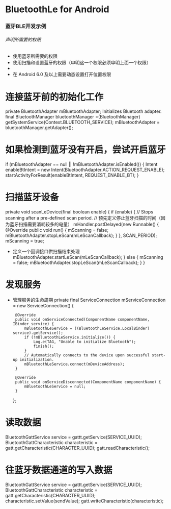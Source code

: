 # BluetoothLe for Android 
### 蓝牙BLE开发示例
###### 声明所需要的权限
- <uses-permission android:name="android.permission.BLUETOOTH"/> 使用蓝牙所需要的权限
- <uses-permission android:name="android.permission.BLUETOOTH_ADMIN"/> 使用扫描和设置蓝牙的权限（申明这一个权限必须申明上面一个权限）
- <uses-feature android:name="android.hardware.location.gps" />
- 在 Android 6.0 及以上需要动态设置打开位置权限


# 连接蓝牙前的初始化工作
private BluetoothAdapter mBluetoothAdapter;
Initializes Bluetooth adapter.
 final BluetoothManager bluetoothManager =(BluetoothManager) getSystemService(Context.BLUETOOTH_SERVICE);
 mBluetoothAdapter = bluetoothManager.getAdapter();
 
# 如果检测到蓝牙没有开启，尝试开启蓝牙
if (mBluetoothAdapter == null || !mBluetoothAdapter.isEnabled()) {
         Intent enableBtIntent = new Intent(BluetoothAdapter.ACTION_REQUEST_ENABLE);
         startActivityForResult(enableBtIntent, REQUEST_ENABLE_BT);
 }


# 扫描蓝牙设备
private void scanLeDevice(final boolean enable) {
    if (enable) {
        // Stops scanning after a pre-defined scan period.
        // 预先定义停止蓝牙扫描的时间（因为蓝牙扫描需要消耗较多的电量）
        mHandler.postDelayed(new Runnable() {
            @Override
            public void run() {
                mScanning = false;
                mBluetoothAdapter.stopLeScan(mLeScanCallback);
            }
        }, SCAN_PERIOD);
        mScanning = true;

- 定义一个回调接口供扫描结束处理
        mBluetoothAdapter.startLeScan(mLeScanCallback);
    } else {
        mScanning = false;
        mBluetoothAdapter.stopLeScan(mLeScanCallback);
    }
}


# 发现服务
 - 管理服务的生命周期
    private final ServiceConnection mServiceConnection = new ServiceConnection() {

        @Override
        public void onServiceConnected(ComponentName componentName, IBinder service) {
            mBluetoothLeService = ((BluetoothLeService.LocalBinder) service).getService();
            if (!mBluetoothLeService.initialize()) {
                Log.e(TAG, "Unable to initialize Bluetooth");
                finish();
            }
            // Automatically connects to the device upon successful start-up initialization.
            mBluetoothLeService.connect(mDeviceAddress);
        }

        @Override
        public void onServiceDisconnected(ComponentName componentName) {
            mBluetoothLeService = null;
        }
    };
    
    
# 读取数据
BluetoothGattService service = gattt.getService(SERVICE_UUID);
BluetoothGattCharacteristic characteristic = gatt.getCharacteristic(CHARACTER_UUID);
gatt.readCharacteristic();


# 往蓝牙数据通道的写入数据
BluetoothGattService service = gattt.getService(SERVICE_UUID);
BluetoothGattCharacteristic characteristic = gatt.getCharacteristic(CHARACTER_UUID);
characteristic.setValue(sendValue);
gatt.writeCharacteristic(characteristic);

